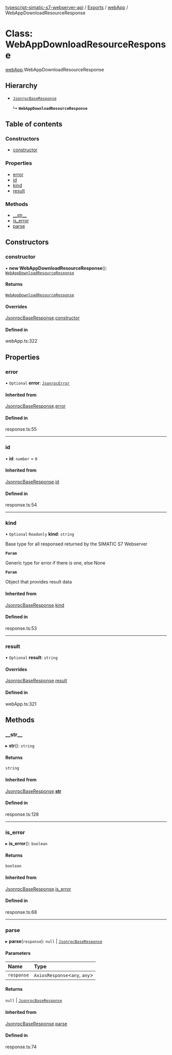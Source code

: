 [typescript-simatic-s7-webserver-api](../README.md) / [Exports](../modules.md) / [webApp](../modules/webApp.md) / WebAppDownloadResourceResponse

# Class: WebAppDownloadResourceResponse

[webApp](../modules/webApp.md).WebAppDownloadResourceResponse

## Hierarchy

- [`JsonrpcBaseResponse`](response.JsonrpcBaseResponse.md)

  ↳ **`WebAppDownloadResourceResponse`**

## Table of contents

### Constructors

- [constructor](webApp.WebAppDownloadResourceResponse.md#constructor)

### Properties

- [error](webApp.WebAppDownloadResourceResponse.md#error)
- [id](webApp.WebAppDownloadResourceResponse.md#id)
- [kind](webApp.WebAppDownloadResourceResponse.md#kind)
- [result](webApp.WebAppDownloadResourceResponse.md#result)

### Methods

- [\_\_str\_\_](webApp.WebAppDownloadResourceResponse.md#__str__)
- [is\_error](webApp.WebAppDownloadResourceResponse.md#is_error)
- [parse](webApp.WebAppDownloadResourceResponse.md#parse)

## Constructors

### constructor

• **new WebAppDownloadResourceResponse**(): [`WebAppDownloadResourceResponse`](webApp.WebAppDownloadResourceResponse.md)

#### Returns

[`WebAppDownloadResourceResponse`](webApp.WebAppDownloadResourceResponse.md)

#### Overrides

[JsonrpcBaseResponse](response.JsonrpcBaseResponse.md).[constructor](response.JsonrpcBaseResponse.md#constructor)

#### Defined in

webApp.ts:322

## Properties

### error

• `Optional` **error**: [`JsonrpcError`](response.JsonrpcError.md)

#### Inherited from

[JsonrpcBaseResponse](response.JsonrpcBaseResponse.md).[error](response.JsonrpcBaseResponse.md#error)

#### Defined in

response.ts:55

___

### id

• **id**: `number` = `0`

#### Inherited from

[JsonrpcBaseResponse](response.JsonrpcBaseResponse.md).[id](response.JsonrpcBaseResponse.md#id)

#### Defined in

response.ts:54

___

### kind

• `Optional` `Readonly` **kind**: `string`

Base type for all responsed returned by the SIMATIC S7 Webserver

**`Param`**

Generic type for error if there is one, else None

**`Param`**

Object that provides result data

#### Inherited from

[JsonrpcBaseResponse](response.JsonrpcBaseResponse.md).[kind](response.JsonrpcBaseResponse.md#kind)

#### Defined in

response.ts:53

___

### result

• `Optional` **result**: `string`

#### Overrides

[JsonrpcBaseResponse](response.JsonrpcBaseResponse.md).[result](response.JsonrpcBaseResponse.md#result)

#### Defined in

webApp.ts:321

## Methods

### \_\_str\_\_

▸ **__str__**(): `string`

#### Returns

`string`

#### Inherited from

[JsonrpcBaseResponse](response.JsonrpcBaseResponse.md).[__str__](response.JsonrpcBaseResponse.md#__str__)

#### Defined in

response.ts:128

___

### is\_error

▸ **is_error**(): `boolean`

#### Returns

`boolean`

#### Inherited from

[JsonrpcBaseResponse](response.JsonrpcBaseResponse.md).[is_error](response.JsonrpcBaseResponse.md#is_error)

#### Defined in

response.ts:68

___

### parse

▸ **parse**(`response`): ``null`` \| [`JsonrpcBaseResponse`](response.JsonrpcBaseResponse.md)

#### Parameters

| Name | Type |
| :------ | :------ |
| `response` | `AxiosResponse`\<`any`, `any`\> |

#### Returns

``null`` \| [`JsonrpcBaseResponse`](response.JsonrpcBaseResponse.md)

#### Inherited from

[JsonrpcBaseResponse](response.JsonrpcBaseResponse.md).[parse](response.JsonrpcBaseResponse.md#parse)

#### Defined in

response.ts:74
